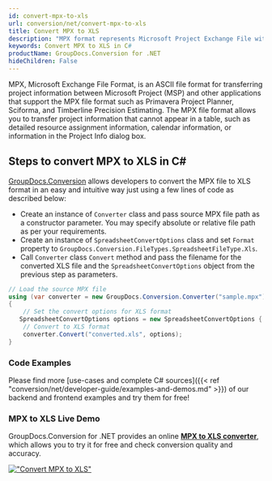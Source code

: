 ```yaml
---
id: convert-mpx-to-xls
url: conversion/net/convert-mpx-to-xls
title: Convert MPX to XLS
description: "MPX format represents Microsoft Project Exchange File with .mpx extension. Learn how to convert MPX to XLS file programmatically in C# language using GroupDocs.Conversion for .NET library."
keywords: Convert MPX to XLS in C#
productName: GroupDocs.Conversion for .NET
hideChildren: False
---
```


MPX, Microsoft Exchange File Format, is an ASCII file format for transferring project information between Microsoft Project (MSP) and other applications that support the MPX file format such as Primavera Project Planner, Sciforma, and Timberline Precision Estimating. The MPX file format allows you to transfer project information that cannot appear in a table, such as detailed resource assignment information, calendar information, or information in the Project Info dialog box.

## Steps to convert MPX to XLS in C#

[GroupDocs.Conversion](https://products.groupdocs.com/conversion/net) allows developers to convert the MPX file to XLS format in an easy and intuitive way just using a few lines of code as described below:

* Create an instance of `Converter` class and pass source MPX file path as a constructor parameter. You may specify absolute or relative file path as per your requirements. 
* Create an instance of `SpreadsheetConvertOptions` class and set `Format` property to `GroupDocs.Conversion.FileTypes.SpreadsheetFileType.Xls`.
* Call `Converter` class `Convert` method and pass the filename for the converted XLS file and the `SpreadsheetConvertOptions` object from the previous step as parameters.

```csharp
// Load the source MPX file
using (var converter = new GroupDocs.Conversion.Converter("sample.mpx"))
{
    // Set the convert options for XLS format
   SpreadsheetConvertOptions options = new SpreadsheetConvertOptions { Format = GroupDocs.Conversion.FileTypes.SpreadsheetFileType.Xls };
    // Convert to XLS format
    converter.Convert("converted.xls", options);
}
```

### Code Examples

Please find more [use-cases and complete C# sources]({{< ref "conversion/net/developer-guide/examples-and-demos.md" >}}) of our backend and frontend examples and try them for free!

### MPX to XLS Live Demo

GroupDocs.Conversion for .NET provides an online [**MPX to XLS converter**](https://products.groupdocs.app/conversion/mpx-to-xls), which allows you to try it for free and check conversion quality and accuracy.

[!["Convert MPX to XLS"](conversion/net/images/convert-to-xls/convert-mpx-to-xls.png)](https://products.groupdocs.app/conversion/mpx-to-xls)